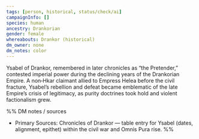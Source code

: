 ```yaml
---
tags: [person, historical, status/check/ai]
campaignInfo: []
species: human
ancestry: Drankorian
gender: female
whereabouts: Drankor (historical)
dm_owner: none
dm_notes: color
---
```


Ysabel of Drankor, remembered in later chronicles as “the Pretender,” contested imperial power during the declining years of the Drankorian Empire. A non‑Hkar claimant allied to Empress Helea before the civil fracture, Ysabel’s rebellion and defeat became emblematic of the late Empire’s crisis of legitimacy, as purity doctrines took hold and violent factionalism grew.

%%
DM notes / sources
- Primary Sources: Chronicles of Drankor — table entry for Ysabel (dates, alignment, epithet) within the civil war and Omnis Pura rise.
%%
